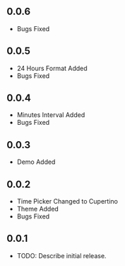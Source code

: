 ## 0.0.6

* Bugs Fixed

## 0.0.5

* 24 Hours Format Added
* Bugs Fixed

## 0.0.4

* Minutes Interval Added
* Bugs Fixed

## 0.0.3

* Demo Added

## 0.0.2

* Time Picker Changed to Cupertino
* Theme Added
* Bugs Fixed

## 0.0.1

* TODO: Describe initial release.

